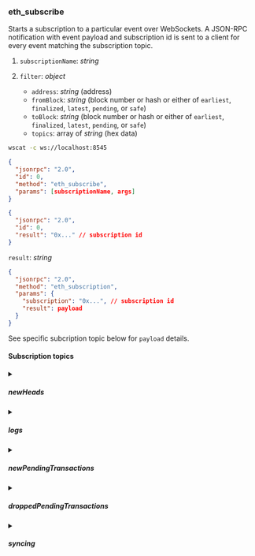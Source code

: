 ### eth_subscribe

Starts a subscription to a particular event over WebSockets. A JSON-RPC notification with event payload and subscription id is sent to a client for every event matching the subscription topic.

<Tabs>
<TabItem value="params" label="Parameters">

1. `subscriptionName`: *string*

2. `filter`: *object*
    - `address`: *string* (address)
    - `fromBlock`: *string* (block number or hash or either of `earliest`, `finalized`, `latest`, `pending`, or `safe`)
    - `toBlock`: *string* (block number or hash or either of `earliest`, `finalized`, `latest`, `pending`, or `safe`)
    - `topics`: array of *string* (hex data)

</TabItem>
<TabItem value="request" label="Request" default>

```bash
wscat -c ws://localhost:8545
```

```json
{
  "jsonrpc": "2.0",
  "id": 0,
  "method": "eth_subscribe",
  "params": [subscriptionName, args]
}
```

</TabItem>
<TabItem value="response" label="Response">

```json
{
  "jsonrpc": "2.0",
  "id": 0,
  "result": "0x..." // subscription id
}
```

`result`: *string*

</TabItem>
<TabItem value="notif" label="Notification">


```json
{
  "jsonrpc": "2.0",
  "method": "eth_subscription",
  "params": {
    "subscription": "0x...", // subscription id
    "result": payload
  }
}
```

See specific subcription topic below for `payload` details.

</TabItem>
</Tabs>

#### Subscription topics

<details>
<summary className="nd-details-heading">

##### newHeads

</summary>
<p>

Subscribes to incoming block headers. Fires a notification each time a new header is appended to the chain, including chain reorganizations.

Notification `payload`: *object*
  - `author`: *string* (address)
  - `baseFeePerGas`: *string* (hex integer)
  - `blobGasUsed`: *string* (hex integer)
  - `difficulty`: *string* (hex integer)
  - `excessBlobGas`: *string* (hex integer)
  - `extraData`: *string* (hex data)
  - `gasLimit`: *string* (hex integer)
  - `gasUsed`: *string* (hex integer)
  - `hash`: *string* (hash)
  - `logsBloom`: *string* (hex data)
  - `miner`: *string* (address)
  - `mixHash`: *string* (hash)
  - `nonce`: *string* (hex data)
  - `number`: *string* (hex integer)
  - `parentBeaconBlockRoot`: *string* (hash)
  - `parentHash`: *string* (hash)
  - `receiptsRoot`: *string* (hash)
  - `sha3Uncles`: *string* (hash)
  - `signature`: *string* (hex data)
  - `size`: *string* (hex integer)
  - `stateRoot`: *string* (hash)
  - `step`: *string* (hex integer)
  - `timestamp`: *string* (hex integer)
  - `totalDifficulty`: *string* (hex integer)
  - `transactions`: array of *object*
  - `transactionsRoot`: *string* (hash)
  - `uncles`: array of *string* (hash)
  - `withdrawals`: array of *object*
    - `address`: *string* (address)
    - `amount`: *string* (hex integer)
    - `index`: *string* (hex integer)
    - `validatorIndex`: *string* (hex integer)
  - `withdrawalsRoot`: *string* (hash)

</p>
</details>

<details>
<summary className="nd-details-heading">

##### logs

</summary>
<p>

Subscribes to incoming logs filtered by the given options. In case of a chain reorganization, previously sent logs on the old chain will be re-sent with the `removed` field set to `true`.

Notification `payload`: *object*
  - `address`: *string* (address)
  - `blockHash`: *string* (hash)
  - `blockNumber`: *string* (hex integer)
  - `data`: *string* (hex data)
  - `logIndex`: *string* (hex integer)
  - `removed`: *boolean*
  - `topics`: array of *string* (hash)
  - `transactionHash`: *string* (hash)
  - `transactionIndex`: *string* (hex integer)
  - `transactionLogIndex`: *string* (hex integer)

</p>
</details>

<details>
<summary className="nd-details-heading">

##### newPendingTransactions

</summary>
<p>

Subscribes to incoming pending transactions. Returns the transaction hash.

Notification `payload`: *string* (hash)

</p>
</details>

<details>
<summary className="nd-details-heading">

##### droppedPendingTransactions

</summary>
<p>

Subscribes to transactions evicted from the transaction pool. Returns the transaction hash.

Notification `payload`: *string* (hash)

</p>
</details>

<details>
<summary className="nd-details-heading">

##### syncing

</summary>
<p>

Subscribes to syncing events. Returns `false` (once) if the node is synced or an object with statistics (once) when the node starts syncing.

Notification `payload`:

  - if synced: *boolean*
  - if syncing: *object*
      - `currentBlock`: *string* (hex integer)
      - `highestBlock`: *string* (hex integer)
      - `isSyncing`: *boolean*
      - `startingBlock`: *string* (hex integer)

</p>
</details>
